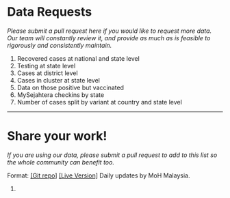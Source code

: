 # Data Requests

_Please submit a pull request here if you would like to request more data. Our team will constantly review it, and provide as much as is feasible to rigorously and consistently maintain._

1) Recovered cases at national and state level
2) Testing at state level
3) Cases at district level
4) Cases in cluster at state level
5) Data on those positive but vaccinated
5) MySejahtera checkins by state
6) Number of cases split by variant at country and state level
---

# Share your work!

_If you are using our data, please submit a pull request to add to this list so the whole community can benefit too._

Format: [[Git repo]](https://github.com/MoH-Malaysia/covid19-public)
[[Live Version]](https://covid-19.moh.gov.my/terkini)
Daily updates by MoH Malaysia.

1) 
